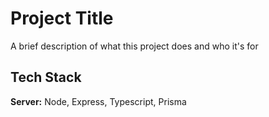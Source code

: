 
# Project Title

A brief description of what this project does and who it's for


## Tech Stack

**Server:** Node, Express, Typescript, Prisma


